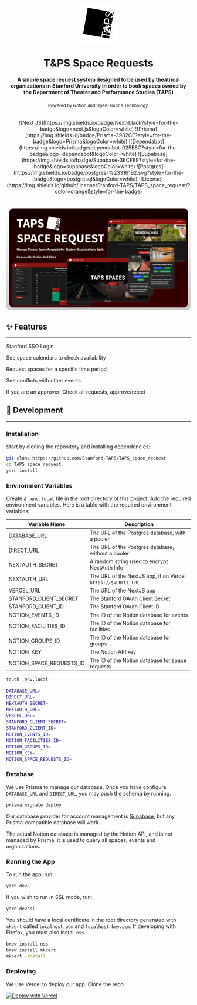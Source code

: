 <p align="center"><img src="/promo/logo.png" alt="TAPS Logo" width="100"></p>

<h1 align="center">T&PS Space Requests</h1>
 
<div align="center">
  <strong>A simple space request system designed to be used by theatrical organizations in Stanford University in order to book spaces owned by the Department of Theater and Performance Studies (TAPS)</strong>
  
  <sub>Powered by Notion and Open-source Technology.</sub>
</div>

<br>

<div align="center">
    ![Next JS](https://img.shields.io/badge/Next-black?style=for-the-badge&logo=next.js&logoColor=white)
    ![Prisma](https://img.shields.io/badge/Prisma-3982CE?style=for-the-badge&logo=Prisma&logoColor=white)
    ![Dependabot](https://img.shields.io/badge/dependabot-025E8C?style=for-the-badge&logo=dependabot&logoColor=white)
    ![Supabase](https://img.shields.io/badge/Supabase-3ECF8E?style=for-the-badge&logo=supabase&logoColor=white)
    ![Postgres](https://img.shields.io/badge/postgres-%23316192.svg?style=for-the-badge&logo=postgresql&logoColor=white)
    ![License](https://img.shields.io/github/license/Stanford-TAPS/TAPS_space_request/?color=orange&style=for-the-badge)
 </div>

<br>

![Screenshot](/promo/banner.png)

## ✨ Features

---

Stanford SSO Login

See space calendars to check availability

Request spaces for a specific time period

See conflicts with other events

If you are an approver: Check all requests, approve/reject

</div>

## 🚀 Development

---

### Installation

Start by cloning the repository and installing dependencies:

```bash
git clone https://github.com/Stanford-TAPS/TAPS_space_request
cd TAPS_space_request
yarn install
```

### Environment Variables

Create a `.env.local` file in the root directory of this project. Add the required environment variables. Here is a table with the required environment variables:

| Variable Name            | Description                                                   |
| ------------------------ | ------------------------------------------------------------- |
| DATABASE_URL             | The URL of the Postgres database, with a pooler               |
| DIRECT_URL               | The URL of the Postgres database, without a pooler            |
| NEXTAUTH_SECRET          | A random string used to encrypt NextAuth Info                 |
| NEXTAUTH_URL             | The URL of the NextJS app, if on Vercel `https://$VERCEL_URL` |
| VERCEL_URL               | The URL of the NextJS app                                     |
| STANFORD_CLIENT_SECRET   | The Stanford OAuth Client Secret                              |
| STANFORD_CLIENT_ID       | The Stanford OAuth Client ID                                  |
| NOTION_EVENTS_ID         | The ID of the Notion database for events                      |
| NOTION_FACILITIES_ID     | The ID of the Notion database for facilities                  |
| NOTION_GROUPS_ID         | The ID of the Notion database for groups                      |
| NOTION_KEY               | The Notion API key                                            |
| NOTION_SPACE_REQUESTS_ID | The ID of the Notion database for space requests              |

```bash
touch .env.local
```

```bash
DATABASE_URL=
DIRECT_URL=
NEXTAUTH_SECRET=
NEXTAUTH_URL=
VERCEL_URL=
STANFORD_CLIENT_SECRET=
STANFORD_CLIENT_ID=
NOTION_EVENTS_ID=
NOTION_FACILITIES_ID=
NOTION_GROUPS_ID=
NOTION_KEY=
NOTION_SPACE_REQUESTS_ID=
```

### Database

We use Prisma to manage our database. Once you have configure `DATABASE_URL` and `DIRECT_URL`, you may push the schema by running:

```bash
prisma migrate deploy
```

Our database provider for account management is [Supabase](https://supabase.io), but any Prisma-compatible database will work.

The actual Notion database is managed by the Notion API, and is not managed by Prisma, it is used to query all spaces, events and organizations.

### Running the App

To run the app, run:

```bash
yarn dev
```

If you wish to run in SSL mode, run:

```bash
yarn devssl
```

You should have a local certificate in the root directory generated with `mkcert` called `localhost.pem` and `localhost-key.pem`. If developing with Firefox, you must also install `nss`.

```bash
brew install nss
brew install mkcert
mkcert -install
```

### Deploying

We use Vercel to deploy our app. Clone the repo:

[![Deploy with Vercel](https://vercel.com/button)](https://vercel.com/new/clone?repository-url=https%3A%2F%2Fgithub.com%2FStanford-TAPS%2FTAPS_space_request&env=DATABASE_URL,NEXTAUTH_SECRET,NEXTAUTH_URL,STANFORD_CLIENT_SECRET,STANFORD_CLIENT_ID,NOTION_EVENTS_ID,NOTION_FACILITIES_ID,NOTION_GROUPS_ID,NOTION_KEY,NOTION_SPACE_REQUESTS_ID&envDescription=Variables%20needed%20to%20run&envLink=https%3A%2F%2Fgithub.com%2FStanford-TAPS%2FTAPS_space_request)


